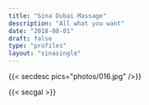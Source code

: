 ```yaml
---
title: "Sina Dubai Massage"
description: "All what you want"
date: "2018-08-01"
draft: false
type: "profiles"
layout: "sinasingle"
---
```


{{< secdesc pics="photos/016.jpg" />}}

{{< secgal >}}
